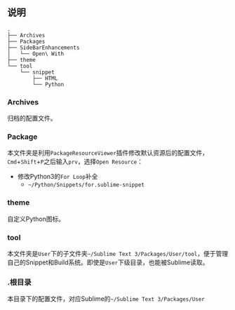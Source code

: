## 说明

```
.
├── Archives
├── Packages
├── SideBarEnhancements
│   └── Open\ With
├── theme
└── tool
    └── snippet
        ├── HTML
        └── Python

```

### Archives
归档的配置文件。


### Package
本文件夹是利用`PackageResourceViewer`插件修改默认资源后的配置文件，`Cmd`+`Shift`+`P`之后输入`prv`，选择`Open Resource`：

* 修改Python3的`For Loop`补全
    * `~/Python/Snippets/for.sublime-snippet`


### theme
自定义Python图标。


### tool
本文件夹是`User`下的子文件夹`~/Sublime Text 3/Packages/User/tool`，便于管理自己的Snippet和Build系统。即使是`User`下级目录，也能被Sublime读取。


### .根目录
本目录下的配置文件，对应Sublime的`~/Sublime Text 3/Packages/User`

